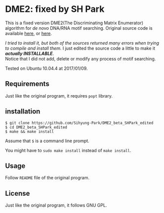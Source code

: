 # DME2: fixed by SH Park


This is a fixed version DME2(The Discriminating Matrix Enumerator) algorithm for *de novo* DNA/RNA motif searching.
Original source code is available [here](http://smithlabresearch.org/software/dme/), or [here](https://github.com/smithlabcode/dme).

*I tried to install it, but both of the sources returned many errors when trying to compile and install them.*
I just edited the source code a little to make it ***actually INSTALLABLE***.  
Notice that I did not add, delete or modify any process of motif searching.

Tested on Ubuntu 10.04.4 at 2017/01/09.

## Requirements
Just like the original program, it requires `popt` library.

## installation
```
$ git clone https://github.com/Sihyung-Park/DME2_beta_SHPark_edited
$ cd DME2_beta_SHPark_edited
$ make && make install
```

Assume that `$` is a command line prompt.

You might have to `sudo make install` instead of `make install`.

## Usage
Follow `README` file of the original program.

## License
Just like the original program, it follows GNU GPL.
